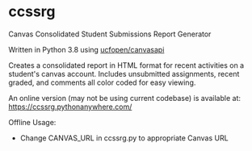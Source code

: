 # ccssrg
Canvas Consolidated Student Submissions Report Generator

Written in Python 3.8 using [ucfopen/canvasapi](https://github.com/ucfopen/canvasapi)

Creates a consolidated report in HTML format for recent activities on a student's canvas account.
Includes unsubmitted assignments, recent graded, and comments all color coded for easy viewing.

An online version (may not be using current codebase) is available at:
https://ccssrg.pythonanywhere.com/

Offline Usage:

- Change CANVAS_URL in ccssrg.py to appropriate Canvas URL
